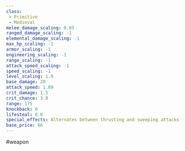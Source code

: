 ```yaml
---
class: 
 - Primitive
 - Medieval
melee_damage_scaling: 0.85
ranged_damage_scaling: -1
elemental_damage_scaling: -1
max_hp_scaling: -1
armor_scaling: -1
engineering_scaling: -1
range_scaling: -1
attack_speed_scaling: -1
speed_scaling: -1
level_scaling: 1.0
base_damage: 20
attack_speed: 1.09
crit_damage: 1.5
crit_chance: 3.0
range: 175
knockback: 0
lifesteal: 0.0
special_effects: Alternates between thrusting and sweeping attacks
base_price: 66
---
```

#weapon